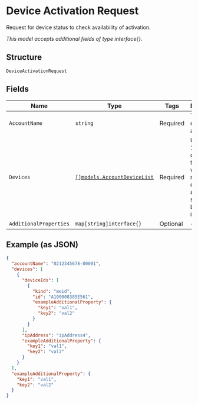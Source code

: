 
# Device Activation Request

Request for device status to check availability of activation.

*This model accepts additional fields of type interface{}.*

## Structure

`DeviceActivationRequest`

## Fields

| Name | Type | Tags | Description |
|  --- | --- | --- | --- |
| `AccountName` | `string` | Required | The name of a billing account. |
| `Devices` | [`[]models.AccountDeviceList`](../../doc/models/account-device-list.md) | Required | Up to 10,000 devices that you want to move to a different account, specified by device identifier. |
| `AdditionalProperties` | `map[string]interface{}` | Optional | - |

## Example (as JSON)

```json
{
  "accountName": "0212345678-00001",
  "devices": [
    {
      "deviceIds": [
        {
          "kind": "meid",
          "id": "A100008385E561",
          "exampleAdditionalProperty": {
            "key1": "val1",
            "key2": "val2"
          }
        }
      ],
      "ipAddress": "ipAddress4",
      "exampleAdditionalProperty": {
        "key1": "val1",
        "key2": "val2"
      }
    }
  ],
  "exampleAdditionalProperty": {
    "key1": "val1",
    "key2": "val2"
  }
}
```

